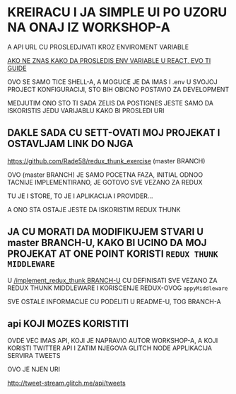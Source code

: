 # KREIRACU I JA SIMPLE UI PO UZORU NA ONAJ IZ WORKSHOP-A

A API URL CU PROSLEDJIVATI KROZ ENVIROMENT VARIABLE

[AKO NE ZNAS KAKO DA PROSLEDIS ENV VARIABLE U REACT, EVO TI GUIDE](https://create-react-app.dev/docs/adding-custom-environment-variables/#adding-temporary-environment-variables-in-your-shell)

OVO SE SAMO TICE SHELL-A, A MOGUCE JE DA IMAS I .env U SVOJOJ PROJECT KONFIGURACIJI, STO BIH OBICNO POSTAVIO ZA DEVELOPMENT

MEDJUTIM ONO STO TI SADA ZELIS DA POSTIGNES JESTE SAMO DA ISKORISTIS JEDU VARIJABLU KAKO BI PROSLEDI URI

## DAKLE SADA CU SETT-OVATI MOJ PROJEKAT I OSTAVLJAM LINK DO NJGA

<https://github.com/Rade58/redux_thunk_exercise> (master BRANCH)

OVO (master BRANCH) JE SAMO POCETNA FAZA, INITIAL ODNOO TACNIJE IMPLEMENTIRANO, JE GOTOVO SVE VEZANO ZA REDUX

TU JE I STORE, TO JE I APLIKACIJA I PROVIDER...

A ONO STA OSTAJE JESTE DA ISKORISTIM REDUX THUNK

## JA CU MORATI DA MODIFIKUJEM STVARI U master BRANCH-U, KAKO BI UCINO DA MOJ PROJEKAT AT ONE POINT KORISTI `REDUX THUNK MIDDLEWARE`

U [/implement_redux_thunk BRANCH-U](https://github.com/Rade58/redux_thunk_exercise/blob/implement_redux_thunk/README.md) CU DEFINISATI SVE VEZANO ZA REDUX THUNK MIDDLEWARE I KORISCENJE REDUX-OVOG `appyMiddleware`

SVE OSTALE INFORMACIJE CU PODELITI U README-U, TOG BRANCH-A

## api KOJI MOZES KORISTITI

OVDE VEC IMAS API, KOJI JE NAPRAVIO AUTOR WORKSHOP-A, A KOJI KORISTI TWITTER API I ZATIM NJEGOVA GLITCH NODE APPLIKACIJA SERVIRA TWEETS

OVO JE NJEN URI

<http://tweet-stream.glitch.me/api/tweets>

